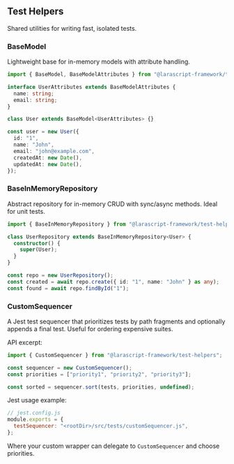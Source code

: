 ## Test Helpers

Shared utilities for writing fast, isolated tests.

### BaseModel

Lightweight base for in-memory models with attribute handling.

```typescript
import { BaseModel, BaseModelAttributes } from "@larascript-framework/test-helpers";

interface UserAttributes extends BaseModelAttributes {
  name: string;
  email: string;
}

class User extends BaseModel<UserAttributes> {}

const user = new User({
  id: "1",
  name: "John",
  email: "john@example.com",
  createdAt: new Date(),
  updatedAt: new Date(),
});
```

### BaseInMemoryRepository

Abstract repository for in-memory CRUD with sync/async methods. Ideal for unit tests.

```typescript
import { BaseInMemoryRepository } from "@larascript-framework/test-helpers";

class UserRepository extends BaseInMemoryRepository<User> {
  constructor() {
    super(User);
  }
}

const repo = new UserRepository();
const created = await repo.create({ id: "1", name: "John" } as any);
const found = await repo.findById("1");
```

### CustomSequencer

A Jest test sequencer that prioritizes tests by path fragments and optionally appends a final test. Useful for ordering expensive suites.

API excerpt:

```typescript
import { CustomSequencer } from "@larascript-framework/test-helpers";

const sequencer = new CustomSequencer();
const priorities = ["priority1", "priority2", "priority3"];

const sorted = sequencer.sort(tests, priorities, undefined);
```

Jest usage example:

```js
// jest.config.js
module.exports = {
  testSequencer: "<rootDir>/src/tests/customSequencer.js",
};
```

Where your custom wrapper can delegate to `CustomSequencer` and choose priorities.


